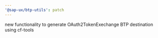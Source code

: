 ```yaml
---
'@sap-ux/btp-utils': patch
---
```


new functionality to generate OAuth2TokenExechange BTP destination using cf-tools
